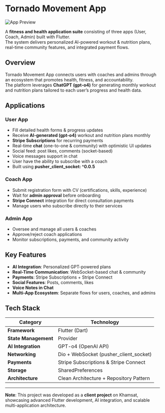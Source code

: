 # Tornado Movement App

![App Preview](demo_image/tornado_movement.png)

A **fitness and health application suite** consisting of three apps (User, Coach, Admin) built with Flutter.  
The system delivers personalized AI-powered workout & nutrition plans, real-time community features, and integrated payment flows.

## Overview
Tornado Movement App connects users with coaches and admins through an ecosystem that promotes health, fitness, and accountability.  
The platform leverages **ChatGPT (gpt-o4)** for generating monthly workout and nutrition plans tailored to each user’s progress and health data.

## Applications

### User App
- Fill detailed health forms & progress updates
- Receive **AI-generated (gpt-o4)** workout and nutrition plans monthly
- **Stripe Subscriptions** for recurring payments
- Real-time **chat** (one-to-one & community) with optimistic UI updates
- Social feed: post likes, comments (socket-based)
- Voice messages support in chat
- User have the ability to subscribe with a coach
- Built using **pusher_client_socket: ^0.0.5**

### Coach App
- Submit registration form with CV (certifications, skills, experience)
- Wait for **admin approval** before onboarding
- **Stripe Connect** integration for direct consultation payments
- Manage users who subscribe directly to their services

### Admin App
- Oversee and manage all users & coaches
- Approve/reject coach applications
- Monitor subscriptions, payments, and community activity

## Key Features
- **AI Integration**: Personalized GPT-powered plans  
- **Real-Time Communication**: WebSocket-based chat & community  
- **Payments**: Stripe Subscriptions + Stripe Connect  
- **Social Features**: Posts, comments, likes  
- **Voice Notes in Chat**  
- **Multi-App Ecosystem**: Separate flows for users, coaches, and admins  

## Tech Stack
| Category | Technology |
|----------|------------|
| **Framework** | Flutter (Dart) |
| **State Management** | Provider |
| **AI Integration** | GPT-o4 (OpenAI API) |
| **Networking** | Dio + WebSocket (pusher_client_socket) |
| **Payments** | Stripe Subscriptions & Stripe Connect |
| **Storage** | SharedPreferences |
| **Architecture** | Clean Architecture + Repository Pattern |

---

**Note**: This project was developed as a **client project** on Khamsat, showcasing advanced Flutter development, AI integration, and scalable multi-application architecture.
